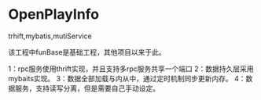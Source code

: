 OpenPlayInfo
============

trhift,mybatis,mutiService

该工程中funBase是基础工程，其他项目以来于此。

1：rpc服务使用thrift实现，并且支持多rpc服务共享一个端口
2：数据持久层采用mybaits实现。
3：数据全部加载与内从中，通过定时机制同步更新内存。
4：数据服务，支持读写分离，但是需要自己手动设定。